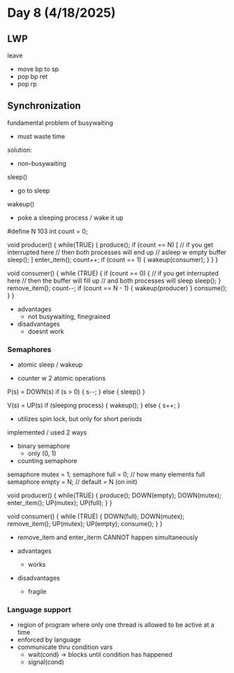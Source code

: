 # Day 8 (4/18/2025)

## LWP

leave
- move bp to sp
- pop bp
ret
- pop rp

## Synchronization

fundamental problem of busywaiting
- must waste time

solution:
- non-busywaiting

sleep()
- go to sleep

wakeup()
- poke a sleeping process / wake it up

#define N 103
int count = 0;

void producer() {
    while(TRUE) {
        produce();
        if (count == N) [
            // if you get interrupted here
            // then both processes will end up
            // asleep w empty buffer
            sleep();
        ]
        enter_item();
        count++;
        if (count == 1) {
            wakeup(consumer);
        }
    }
}

void consumer() {
    while (TRUE) {
        if (count == 0) {
            // if you get interrupted here
            // then the buffer will fill up
            // and both processes will sleep
            sleep();
        }
        remove_item();
        count--;
        if (count == N - 1) {
            wakeup(producer)
        }
        consume();
    }
}

- advantages
  - not busywaiting, finegrained
- disadvantages
  - doesnt work

### Semaphores

- atomic sleep / wakeup

- counter w 2 atomic operations

P(s) = DOWN(s)
if (s > 0) {
    s--;
} else {
    sleep()
}

V(s) = UP(s)
if (sleeping process) {
    wakeup();
} else {
    s++;
}

- utilizes spin lock, but only for short periods

implemented / used 2 ways

- binary semaphore
  - only (0, 1)
- counting semaphore


semaphore mutex = 1;
semaphore full = 0;     // how many elements full
semaphore empty = N;    // default = N (on init)

void producer() {
    while(TRUE) {
        produce();
        DOWN(empty);
        DOWN(mutex);
        enter_item();
        UP(mutex);
        UP(full);
    }
}

void consumer() {
    while (TRUE) {
        DOWN(full);
        DOWN(mutex);
        remove_item();
        UP(mutex);
        UP(empty);
        consume();
    }
}

- remove_item and enter_iterm CANNOT happen simultaneously 

- advantages
  - works
- disadvantages
  - fragile

### Language support

- region of program where only one thread is allowed to be active at a time
- enforced by language
- communicate thru condition vars
  - wait(cond) -> blocks until condition has happened
  - signal(cond)
